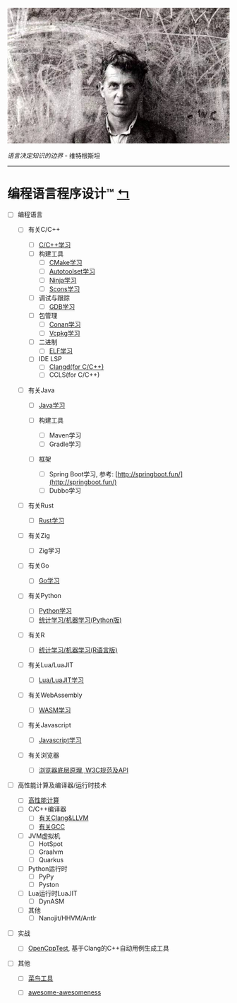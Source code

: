 ![](Wittgenstein.jpeg)

*语言决定知识的边界* - 维特根斯坦

---

# 编程语言程序设计™      [↰](https://gitee.com/yejinlei/about-cs)

- [ ] 编程语言
  - [ ] 有关C/C++
    - [ ] [C/C++学习](CC++/README.md)
    - [ ] 构建工具
      - [ ] [CMake学习](CC++/Build/Cmake.md)
      - [ ] [Autotoolset学习](CC++/Build/Autotoolset.md)
      - [ ] [Ninja学习](CC++/Build/Ninja.md)
      - [ ] [Scons学习](CC++/Build/Scons.md)
    - [ ] 调试与跟踪
      - [ ] [GDB学习](CC++/Debug/GDB.md)
    - [ ] 包管理
      - [ ] [Conan学习](CC++/Package/Conan.md)
      - [ ] [Vcpkg学习](CC++/Package/Vcpkg.md)
    - [ ] 二进制
      - [ ] [ELF学习](CC++/Bin/Elf.md)
    - [ ] IDE LSP
      - [ ] [Clangd(for C/C++)](CC++/LSP/Clangd.md)
      - [ ] CCLS(for C/C++)
  - [ ] 有关Java
    - [ ] [Java学习](Java/README.md)

    - [ ] 构建工具
      - [ ] Maven学习
      - [ ] Gradle学习
      
    - [ ] 框架
      - [ ] Spring Boot学习,  参考: [http://springboot.fun/](http://springboot.fun/)
      - [ ] Dubbo学习
  - [ ] 有关Rust
    
    - [ ] [Rust学习](Rust/README.md)
  - [ ] 有关Zig
    
    - [ ] Zig学习
  - [ ] 有关Go
    
    - [ ] [Go学习](Go/README.md)
  - [ ] 有关Python
    - [ ] [Python学习](http://nbviewer.jupyter.org/github/yejinlei/about-python/tree/master/)
    - [ ] [统计学习/机器学习(Python版)](https://gitee.com/yejinlei/about-ml/tree/master/Python)
  - [ ] 有关R
    
    - [ ] [统计学习/机器学习(R语言版)](https://gitee.com/yejinlei/about-ml/blob/master/R)
  - [ ] 有关Lua/LuaJIT
    - [ ] [Lua/LuaJIT学习](Lua/README.md)
  - [ ] 有关WebAssembly
    
    - [ ] [WASM学习](Wasm/README.md)
  - [ ] 有关Javascript
  	
  	- [ ] [Javascript学习](Javascript/README.md)
  - [ ] 有关浏览器
    - [ ] [浏览器底层原理, W3C规范及API](Browser/README.md)
- [ ] 高性能计算及编译器/运行时技术
  - [ ] [高性能计算](HPC/README.md)
  - [ ] C/C++编译器
    - [ ] [有关Clang&LLVM](Clang/README.md)
    - [ ] [有关GCC](GCC/README.md)
  
  - [ ] JVM虚拟机
    - [ ] HotSpot
    - [ ] Graalvm
    - [ ] Quarkus
  - [ ] Python运行时
    - [ ] PyPy
    - [ ] Pyston
  - [ ] Lua运行时LuaJIT
    - [ ] DynASM
  - [ ] 其他
    - [ ] Nanojit/HHVM/Antlr
- [ ] 实战
  
  - [ ] [OpenCppTest](https://gitee.com/yejinlei/OpenCppTest), 基于Clang的C++自动用例生成工具
- [ ] 其他
  
  - [ ] [菜鸟工具](https://c.runoob.com/)
  - [ ] [awesome-awesomeness](https://gitee.com/aimo-awesome/awesome-awesomeness)

